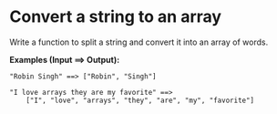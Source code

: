# Convert a string to an array

Write a function to split a string and convert it into an array of words.

**Examples (Input ==> Output):**

```
"Robin Singh" ==> ["Robin", "Singh"]

"I love arrays they are my favorite" ==>
    ["I", "love", "arrays", "they", "are", "my", "favorite"]
```
